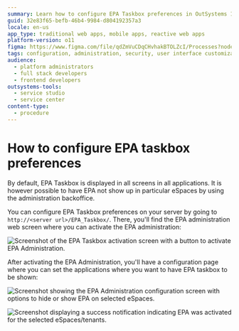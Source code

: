 ```yaml
---
summary: Learn how to configure EPA Taskbox preferences in OutSystems 11 (O11) to control its visibility across different eSpaces.
guid: 32e83f65-befb-46b4-9984-d804192357a3
locale: en-us
app_type: traditional web apps, mobile apps, reactive web apps
platform-version: o11
figma: https://www.figma.com/file/qdZmVuCDqCHvhakBTOLZcI/Processes?node-id=1042:233
tags: configuration, administration, security, user interface customization, outsystems platforms
audience:
  - platform administrators
  - full stack developers
  - frontend developers
outsystems-tools:
  - service studio
  - service center
content-type:
  - procedure
---
```


# How to configure EPA taskbox preferences

By default, EPA Taskbox is displayed in all screens in all applications. It is however possible to have EPA not show up in particular eSpaces by using the administration backoffice.

You can configure EPA Taskbox preferences on your server by going to `http://<server url>/EPA_Taskbox/`. There, you'll find the EPA administration web screen where you can activate the EPA administration:

![Screenshot of the EPA Taskbox activation screen with a button to activate EPA Administration.](images/How-to-configure-EPA-taskbox-preferences_0.png "EPA Taskbox Activation Screen")

After activating the EPA Administration, you'll have a configuration page where you can set the applications where you want to have EPA taskbox to be shown:

![Screenshot showing the EPA Administration configuration screen with options to hide or show EPA on selected eSpaces.](images/How-to-configure-EPA-taskbox-preferences_1.png "EPA Administration Configuration Screen")

![Screenshot displaying a success notification indicating EPA was activated for the selected eSpaces/tenants.](images/How-to-configure-EPA-taskbox-preferences_2.png "EPA Administration Success Notification")

